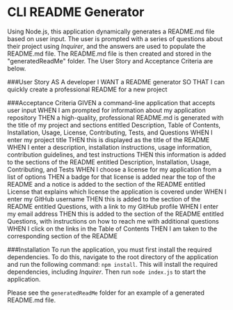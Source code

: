 
# CLI README Generator
Using Node.js, this application dynamically generates a README.md file based on user input. The user is prompted with a series of questions about their project using *Inquirer*, and the answers are used to populate the README.md file. The README.md file is then created and stored in the "generatedReadMe" folder. The User Story and Acceptance Criteria are below.

###User Story
AS A developer
I WANT a README generator
SO THAT I can quickly create a professional README for a new project

###Acceptance Criteria
GIVEN a command-line application that accepts user input
WHEN I am prompted for information about my application repository
THEN a high-quality, professional README.md is generated with the title of my project and sections entitled Description, Table of Contents, Installation, Usage, License, Contributing, Tests, and Questions
WHEN I enter my project title
THEN this is displayed as the title of the README
WHEN I enter a description, installation instructions, usage information, contribution guidelines, and test instructions
THEN this information is added to the sections of the README entitled Description, Installation, Usage, Contributing, and Tests
WHEN I choose a license for my application from a list of options
THEN a badge for that license is added near the top of the README and a notice is added to the section of the README entitled License that explains which license the application is covered under
WHEN I enter my GitHub username
THEN this is added to the section of the README entitled Questions, with a link to my GitHub profile
WHEN I enter my email address
THEN this is added to the section of the README entitled Questions, with instructions on how to reach me with additional questions
WHEN I click on the links in the Table of Contents
THEN I am taken to the corresponding section of the README

###Installation
To run the application, you must first install the required dependencies. To do this, navigate to the root directory of the application and run the following command: ```npm install```. This will install the required dependencies, including *Inquirer*. Then run ```node index.js``` to start the application.

Please see the ```generatedReadMe``` folder for an example of a generated README.md file.